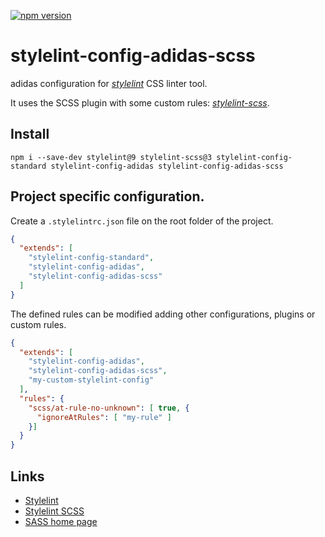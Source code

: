 [![npm version](https://badge.fury.io/js/stylelint-config-adidas-scss.svg)](https://npmjs.com/package/stylelint-config-adidas-scss)

# stylelint-config-adidas-scss

adidas configuration for [_stylelint_](https://www.npmjs.com/package/stylelint) CSS linter tool.

It uses the SCSS plugin with some custom rules: [_stylelint-scss_](https://www.npmjs.com/package/stylelint-scss).

## Install

```
npm i --save-dev stylelint@9 stylelint-scss@3 stylelint-config-standard stylelint-config-adidas stylelint-config-adidas-scss
```

## Project specific configuration.

Create a `.stylelintrc.json` file on the root folder of the project.

```json
{
  "extends": [
    "stylelint-config-standard",
    "stylelint-config-adidas",
    "stylelint-config-adidas-scss"
  ]
}
```

The defined rules can be modified adding other configurations, plugins or custom rules.

```json
{
  "extends": [
    "stylelint-config-adidas",
    "stylelint-config-adidas-scss",
    "my-custom-stylelint-config"
  ],
  "rules": {
    "scss/at-rule-no-unknown": [ true, {
      "ignoreAtRules": [ "my-rule" ]
    }]
  }
}
```

## Links

- [Stylelint](https://stylelint.io/)
- [Stylelint SCSS](https://www.npmjs.com/package/stylelint-scss)
- [SASS home page](https://sass-lang.com/)
